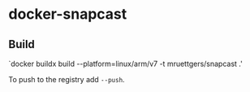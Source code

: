 # docker-snapcast

## Build

`docker buildx build --platform=linux/arm/v7 -t mruettgers/snapcast .'

To push to the registry add `--push`.
